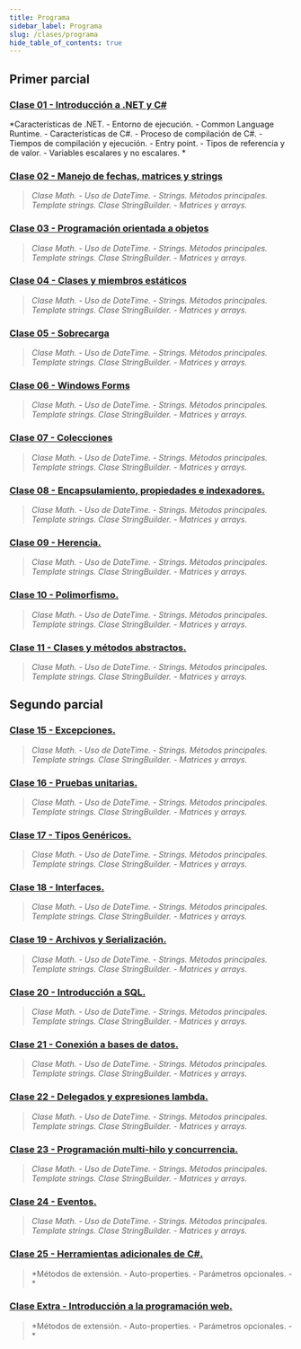 ```yaml
---
title: Programa
sidebar_label: Programa
slug: /clases/programa
hide_table_of_contents: true
---
```


## Primer parcial
### [Clase 01 - Introducción a .NET y C#](./01-introduccion/indice.md)
*Características de .NET. - Entorno de ejecución. - Common Language Runtime. - Características de C#. - Proceso de compilación de C#. - Tiempos de compilación y ejecución. - Entry point. - Tipos de referencia y de valor. - Variables escalares y no escalares. *

### [Clase 02 - Manejo de fechas, matrices y strings](./01-introduccion/indice.md)
> *Clase Math. - Uso de DateTime. - Strings. Métodos principales. Template strings. Clase StringBuilder. - Matrices y arrays.*

### [Clase 03 - Programación orientada a objetos](./01-introduccion/indice.md)
> *Clase Math. - Uso de DateTime. - Strings. Métodos principales. Template strings. Clase StringBuilder. - Matrices y arrays.*

### [Clase 04 - Clases y miembros estáticos](./01-introduccion/indice.md)
> *Clase Math. - Uso de DateTime. - Strings. Métodos principales. Template strings. Clase StringBuilder. - Matrices y arrays.*

### [Clase 05 - Sobrecarga](./01-introduccion/indice.md)
> *Clase Math. - Uso de DateTime. - Strings. Métodos principales. Template strings. Clase StringBuilder. - Matrices y arrays.*

### [Clase 06 - Windows Forms](./01-introduccion/indice.md)
> *Clase Math. - Uso de DateTime. - Strings. Métodos principales. Template strings. Clase StringBuilder. - Matrices y arrays.*

### [Clase 07 - Colecciones](./01-introduccion/indice.md)
> *Clase Math. - Uso de DateTime. - Strings. Métodos principales. Template strings. Clase StringBuilder. - Matrices y arrays.*

### [Clase 08 - Encapsulamiento, propiedades e indexadores.](./01-introduccion/indice.md)
> *Clase Math. - Uso de DateTime. - Strings. Métodos principales. Template strings. Clase StringBuilder. - Matrices y arrays.*

### [Clase 09 - Herencia.](./01-introduccion/indice.md)
> *Clase Math. - Uso de DateTime. - Strings. Métodos principales. Template strings. Clase StringBuilder. - Matrices y arrays.*
 
### [Clase 10 - Polimorfismo.](./01-introduccion/indice.md)
> *Clase Math. - Uso de DateTime. - Strings. Métodos principales. Template strings. Clase StringBuilder. - Matrices y arrays.*

### [Clase 11 - Clases y métodos abstractos.](./01-introduccion/indice.md)
> *Clase Math. - Uso de DateTime. - Strings. Métodos principales. Template strings. Clase StringBuilder. - Matrices y arrays.*

## Segundo parcial
### [Clase 15 - Excepciones.](./01-introduccion/indice.md)
> *Clase Math. - Uso de DateTime. - Strings. Métodos principales. Template strings. Clase StringBuilder. - Matrices y arrays.*

### [Clase 16 - Pruebas unitarias.](./01-introduccion/indice.md)
> *Clase Math. - Uso de DateTime. - Strings. Métodos principales. Template strings. Clase StringBuilder. - Matrices y arrays.*

### [Clase 17 - Tipos Genéricos.](./01-introduccion/indice.md)
> *Clase Math. - Uso de DateTime. - Strings. Métodos principales. Template strings. Clase StringBuilder. - Matrices y arrays.*

### [Clase 18 - Interfaces.](./01-introduccion/indice.md)
> *Clase Math. - Uso de DateTime. - Strings. Métodos principales. Template strings. Clase StringBuilder. - Matrices y arrays.*

### [Clase 19 - Archivos y Serialización.](./01-introduccion/indice.md)
> *Clase Math. - Uso de DateTime. - Strings. Métodos principales. Template strings. Clase StringBuilder. - Matrices y arrays.*

### [Clase 20 - Introducción a SQL.](./01-introduccion/indice.md)
> *Clase Math. - Uso de DateTime. - Strings. Métodos principales. Template strings. Clase StringBuilder. - Matrices y arrays.*

### [Clase 21 - Conexión a bases de datos.](./01-introduccion/indice.md)
> *Clase Math. - Uso de DateTime. - Strings. Métodos principales. Template strings. Clase StringBuilder. - Matrices y arrays.*

### [Clase 22 - Delegados y expresiones lambda.](./01-introduccion/indice.md)
> *Clase Math. - Uso de DateTime. - Strings. Métodos principales. Template strings. Clase StringBuilder. - Matrices y arrays.*

### [Clase 23 - Programación multi-hilo y concurrencia.](./01-introduccion/indice.md)
> *Clase Math. - Uso de DateTime. - Strings. Métodos principales. Template strings. Clase StringBuilder. - Matrices y arrays.*

### [Clase 24 - Eventos.](./01-introduccion/indice.md)
> *Clase Math. - Uso de DateTime. - Strings. Métodos principales. Template strings. Clase StringBuilder. - Matrices y arrays.*

### [Clase 25 - Herramientas adicionales de C#.](./01-introduccion/indice.md)
> *Métodos de extensión. - Auto-properties. - Parámetros opcionales. - *

### [Clase Extra - Introducción a la programación web.](./01-introduccion/indice.md)
> *Métodos de extensión. - Auto-properties. - Parámetros opcionales. - *